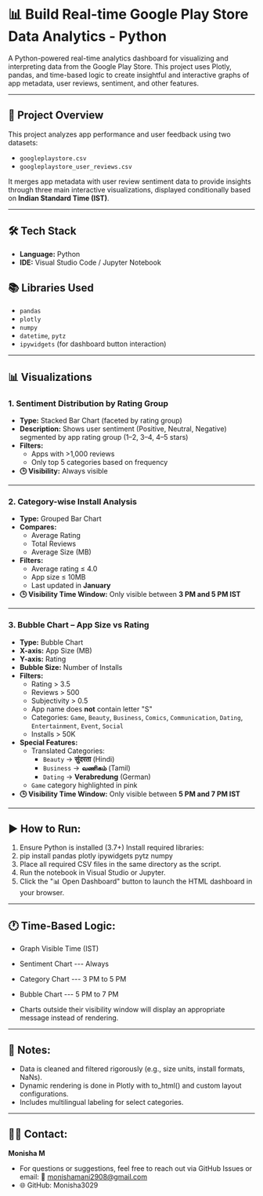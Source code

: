 # 📊 Build Real-time Google Play Store Data Analytics - Python

A Python-powered real-time analytics dashboard for visualizing and interpreting data from the Google Play Store. This project uses Plotly, pandas, and time-based logic to create insightful and interactive graphs of app metadata, user reviews, sentiment, and other features.

---

## 🧠 Project Overview

This project analyzes app performance and user feedback using two datasets:

- `googleplaystore.csv`  
- `googleplaystore_user_reviews.csv`

It merges app metadata with user review sentiment data to provide insights through three main interactive visualizations, displayed conditionally based on **Indian Standard Time (IST)**.

---

## 🛠️ Tech Stack

- **Language:** Python  
- **IDE:** Visual Studio Code / Jupyter Notebook  


## 📚 Libraries Used

- `pandas`  
- `plotly`  
- `numpy`  
- `datetime`, `pytz`  
- `ipywidgets` (for dashboard button interaction)

---

## 📊 Visualizations

### 1. **Sentiment Distribution by Rating Group**
- **Type:** Stacked Bar Chart (faceted by rating group)
- **Description:** Shows user sentiment (Positive, Neutral, Negative) segmented by app rating group (1–2, 3–4, 4–5 stars)
- **Filters:**
  - Apps with >1,000 reviews
  - Only top 5 categories based on frequency
- **🕒 Visibility:** Always visible

---

### 2. **Category-wise Install Analysis**
- **Type:** Grouped Bar Chart
- **Compares:**
  - Average Rating
  - Total Reviews
  - Average Size (MB)
- **Filters:**
  - Average rating ≤ 4.0
  - App size ≤ 10MB
  - Last updated in **January**
- **🕒 Visibility Time Window:** Only visible between **3 PM and 5 PM IST**

---

### 3. **Bubble Chart – App Size vs Rating**
- **Type:** Bubble Chart
- **X-axis:** App Size (MB)  
- **Y-axis:** Rating  
- **Bubble Size:** Number of Installs
- **Filters:**
  - Rating > 3.5
  - Reviews > 500
  - Subjectivity > 0.5
  - App name does **not** contain letter "S"
  - Categories: `Game`, `Beauty`, `Business`, `Comics`, `Communication`, `Dating`, `Entertainment`, `Event`, `Social`
  - Installs > 50K
- **Special Features:**
  - Translated Categories:
    - `Beauty` → **सुंदरता** (Hindi)
    - `Business` → **வணிகம்** (Tamil)
    - `Dating` → **Verabredung** (German)
  - `Game` category highlighted in pink
- **🕒 Visibility Time Window:** Only visible between **5 PM and 7 PM IST**

---

## **▶️ How to Run:**

1. Ensure Python is installed (3.7+)
Install required libraries:
1. pip install pandas plotly ipywidgets pytz numpy
2. Place all required CSV files in the same directory as the script.
3. Run the notebook in Visual Studio or Jupyter.
4. Click the "📊 Open Dashboard" button to launch the HTML dashboard in your browser.

---- 

## **🕐 Time-Based Logic:**

- Graph	Visible Time (IST)
- Sentiment Chart   --- 	Always
- Category Chart    ---   3 PM to 5 PM
- Bubble Chart	    ---   5 PM to 7 PM

- Charts outside their visibility window will display an appropriate message instead of rendering.

---

## **📌 Notes:**

- Data is cleaned and filtered rigorously (e.g., size units, install formats, NaNs).
- Dynamic rendering is done in Plotly with to_html() and custom layout configurations.
- Includes multilingual labeling for select categories.

---

## **🙋‍♂️ Contact:**

**Monisha M**
- For questions or suggestions, feel free to reach out via GitHub Issues or email:  📧 monishamani2908@gmail.com
- 🌐 GitHub: Monisha3029
